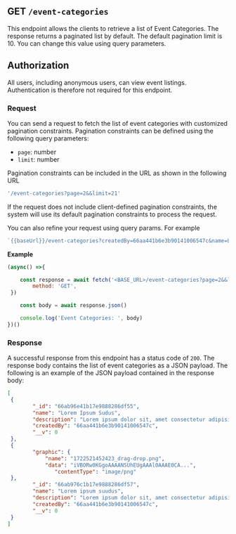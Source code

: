 ## GET `/event-categories`

This endpoint allows the clients to retrieve a list of Event Categories. The response returns a paginated list by default. The default pagination limit is 10. You can change this value using query parameters.


## Authorization
All users, including anonymous users, can view event listings. Authentication is therefore not required for this endpoint.

### Request
You can send a request to fetch the list of event categories with customized pagination constraints. Pagination constraints can be defined using the following query parameters:

- `page`: number
- `limit`: number

Pagination constraints can be included in the URL as shown in the following URL

```javascript
'/event-categories?page=2&&limit=21'
```

If the request does not include client-defined pagination constraints, the system will use its default pagination constraints to process the request.

You can also refine your request using query params. For example

```javascript
`{{baseUrl}}/event-categories?createdBy=66aa441b6e3b90141006547c&name=Lorem ipsum suudus&limit=1`
```

**Example**

```javascript
(async() =>{

    const response = await fetch('<BASE_URL>/event-categories?page=2&&limit=21', {
        method: 'GET',
 })

    const body = await response.json()

    console.log('Event Categories: ', body)
})()
 ```

### Response
A successful response from this endpoint has a status code of `200`. The response body contains the list of event categories as a JSON payload. The following is an example of the JSON payload contained in the response body:

```json
[
 {
        "_id": "66ab96e41b17e9888286df55",
        "name": "Lorem Ipsum Sudus",
        "description": "Lorem ipsum dolor sit, amet consectetur adipisicing elit. Maiores libero illo praesentium autem nesciunt consectetur repudiandae omnis eum similique in, quas rerum. Eveniet, possimus doloremque?",
        "createdBy": "66aa441b6e3b90141006547c",
        "__v": 0
 },
 {
        "graphic": {
            "name": "1722521452423_drag-drop.png",
            "data": "iVBORw0KGgoAAAANSUhEUgAAAl0AAAE0CA...",
               "contentType": "image/png"
 },
        "_id": "66ab976c1b17e9888286df57",
        "name": "Lorem ipsum suudus",
        "description": "Lorem ipsum dolor sit, amet consectetur adipisicing elit. Maiores libero illo praesentium autem nesciunt consectetur repudiandae omnis eum similique in, quas rerum. Eveniet, possimus doloremque?",
        "createdBy": "66aa441b6e3b90141006547c",
        "__v": 0
 }
]
```
